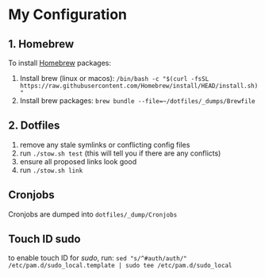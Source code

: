 # My Configuration

## 1. Homebrew

To install [Homebrew](https://brew.sh/) packages:

1. Install brew (linux or macos): `/bin/bash -c "$(curl -fsSL https://raw.githubusercontent.com/Homebrew/install/HEAD/install.sh)"`
2. Install brew packages: `brew bundle --file=~/dotfiles/_dumps/Brewfile`

## 2. Dotfiles

1. remove any stale symlinks or conflicting config files
2. run `./stow.sh test` (this will tell you if there are any conflicts)
3. ensure all proposed links look good
4. run `./stow.sh link`

## Cronjobs

Cronjobs are dumped into `dotfiles/_dump/Cronjobs`

## Touch ID sudo

to enable touch ID for _sudo_, run:
`sed "s/^#auth/auth/" /etc/pam.d/sudo_local.template | sudo tee /etc/pam.d/sudo_local`
